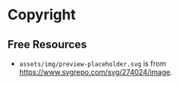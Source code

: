 # Copyright

## Free Resources
- `assets/img/preview-placeholder.svg` is from https://www.svgrepo.com/svg/274024/image.
